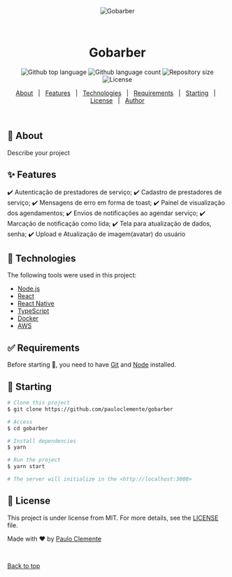 <div align="center" id="top"> 
  <img src="./.github/app.gif" alt="Gobarber" />

  &#xa0;

  <!-- <a href="https://gobarber.netlify.app">Demo</a> -->
</div>

<h1 align="center">Gobarber</h1>

<p align="center">
  <img alt="Github top language" src="https://img.shields.io/github/languages/top/pauloclemente/gobarber?color=56BEB8">

  <img alt="Github language count" src="https://img.shields.io/github/languages/count/pauloclemente/gobarber?color=56BEB8">

  <img alt="Repository size" src="https://img.shields.io/github/repo-size/pauloclemente/gobarber?color=56BEB8">

  <img alt="License" src="https://img.shields.io/github/license/pauloclemente/gobarber?color=56BEB8">

  <!-- <img alt="Github issues" src="https://img.shields.io/github/issues/{{YOUR_GITHUB_USERNAME}}/gobarber?color=56BEB8" /> -->

  <!-- <img alt="Github forks" src="https://img.shields.io/github/forks/{{YOUR_GITHUB_USERNAME}}/gobarber?color=56BEB8" /> -->

  <!-- <img alt="Github stars" src="https://img.shields.io/github/stars/{{YOUR_GITHUB_USERNAME}}/gobarber?color=56BEB8" /> -->
</p>

<!-- Status -->

<!-- <h4 align="center"> 
	🚧  Gobarber 🚀 Under construction...  🚧
</h4> 

<hr> -->

<p align="center">
  <a href="#dart-about">About</a> &#xa0; | &#xa0; 
  <a href="#sparkles-features">Features</a> &#xa0; | &#xa0;
  <a href="#rocket-technologies">Technologies</a> &#xa0; | &#xa0;
  <a href="#white_check_mark-requirements">Requirements</a> &#xa0; | &#xa0;
  <a href="#checkered_flag-starting">Starting</a> &#xa0; | &#xa0;
  <a href="#memo-license">License</a> &#xa0; | &#xa0;
  <a href="https://github.com/{{YOUR_GITHUB_USERNAME}}" target="_blank">Author</a>
</p>

<br>

## :dart: About ##

Describe your project

## :sparkles: Features ##

:heavy_check_mark: Autenticação de prestadores de serviço;
:heavy_check_mark: Cadastro de prestadores de serviço;
:heavy_check_mark: Mensagens de erro em forma de toast;
:heavy_check_mark: Painel de visualização dos agendamentos;
:heavy_check_mark: Envios de notificações ao agendar serviço;
:heavy_check_mark: Marcação de notificação como lida;
:heavy_check_mark: Tela para atualização de dados, senha;
:heavy_check_mark: Upload e Atualização de imagem(avatar) do usuário




## :rocket: Technologies ##

The following tools were used in this project:

- [Node.js](https://nodejs.org/en/)
- [React](https://pt-br.reactjs.org/)
- [React Native](https://reactnative.dev/)
- [TypeScript](https://www.typescriptlang.org/)
- [Docker](https://www.docker.com/docker-community)
- [AWS](https://aws.amazon.com)

## :white_check_mark: Requirements ##

Before starting :checkered_flag:, you need to have [Git](https://git-scm.com) and [Node](https://nodejs.org/en/) installed.

## :checkered_flag: Starting ##

```bash
# Clone this project
$ git clone https://github.com/pauloclemente/gobarber

# Access
$ cd gobarber

# Install dependencies
$ yarn

# Run the project
$ yarn start

# The server will initialize in the <http://localhost:3000>
```

## :memo: License ##

This project is under license from MIT. For more details, see the [LICENSE](LICENSE.md) file.


Made with :heart: by <a href="https://github.com/pauloclemente" target="_blank">Paulo Clemente</a>

&#xa0;

<a href="#top">Back to top</a>
